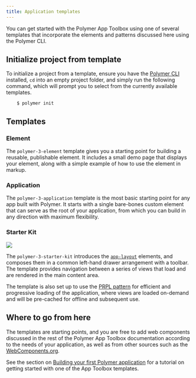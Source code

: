 ```yaml
---
title: Application templates
---
```


<!-- toc -->

You can get started with the Polymer App Toolbox using one of several templates
that incorporate the elements and patterns discussed here using the Polymer CLI.

## Initialize project from template

To initialize a project from a template, ensure you have the
[Polymer CLI](/{{{polymer_version_dir}}}/docs/tools/polymer-cli) installed, `cd` into an empty project folder,
and simply run the following command, which will prompt you to select from
the currently available templates.

```
    $ polymer init
```

## Templates

### Element

The `polymer-3-element` template gives you a starting point for building a reusable, publishable element. It includes a small demo page that displays your element, along with a simple example of how to use the element in markup.

### Application

The `polymer-3-application` template is the most basic starting point for any app built
with Polymer. It starts with a single bare-bones custom element that can serve
as the root of your application, from which you can build in any direction with
maximum flexibility.

### Starter Kit

![](/images/3.0/toolbox/starter-kit.png)

The `polymer-3-starter-kit` introduces the [`app-layout`](app-layout) elements,
and composes them in a common left-hand drawer arrangement with a toolbar.
The template provides navigation between a series of views that load and
are rendered in the main content area.

The template is also set up to use the [PRPL pattern](prpl) for efficient
and progressive loading of the application, where views are loaded on-demand
and will be pre-cached for offline and subsequent use.

## Where to go from here

The templates are starting points, and you are free to add web components
discussed in the rest of the Polymer App Toolbox documentation according
to the needs of your application, as well as from other sources such as the
[WebComponents.org](https://www.webcomponents.org/).

See the section on [Building your first Polymer application](/{{{polymer_version_dir}}}/start/toolbox/set-up)
for a tutorial on getting started with one of the App Toolbox templates.

